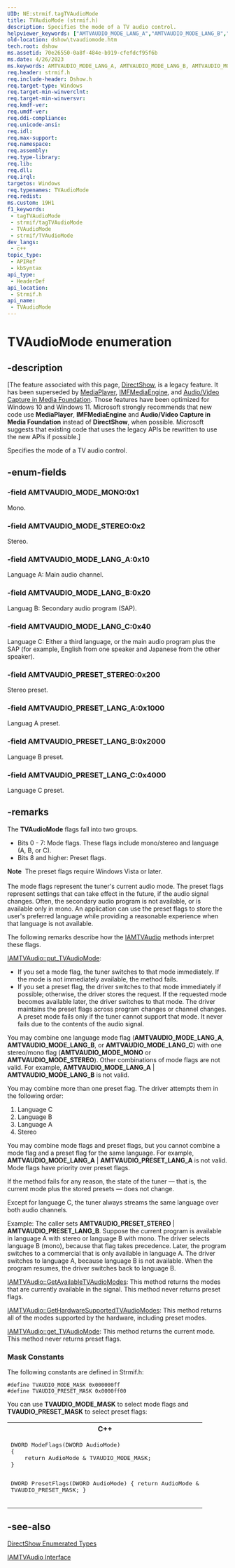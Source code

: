 ```yaml
---
UID: NE:strmif.tagTVAudioMode
title: TVAudioMode (strmif.h)
description: Specifies the mode of a TV audio control.
helpviewer_keywords: ["AMTVAUDIO_MODE_LANG_A","AMTVAUDIO_MODE_LANG_B","AMTVAUDIO_MODE_LANG_C","AMTVAUDIO_MODE_MONO","AMTVAUDIO_MODE_STEREO","AMTVAUDIO_PRESET_LANG_A","AMTVAUDIO_PRESET_LANG_B","AMTVAUDIO_PRESET_LANG_C","AMTVAUDIO_PRESET_STEREO","TVAudioMode","TVAudioMode enumeration [DirectShow]","TVAudioModeEnumeration","dshow.tvaudiomode","strmif/AMTVAUDIO_MODE_LANG_A","strmif/AMTVAUDIO_MODE_LANG_B","strmif/AMTVAUDIO_MODE_LANG_C","strmif/AMTVAUDIO_MODE_MONO","strmif/AMTVAUDIO_MODE_STEREO","strmif/AMTVAUDIO_PRESET_LANG_A","strmif/AMTVAUDIO_PRESET_LANG_B","strmif/AMTVAUDIO_PRESET_LANG_C","strmif/AMTVAUDIO_PRESET_STEREO","strmif/TVAudioMode"]
old-location: dshow\tvaudiomode.htm
tech.root: dshow
ms.assetid: 70e26550-0a8f-484e-b919-cfefdcf95f6b
ms.date: 4/26/2023
ms.keywords: AMTVAUDIO_MODE_LANG_A, AMTVAUDIO_MODE_LANG_B, AMTVAUDIO_MODE_LANG_C, AMTVAUDIO_MODE_MONO, AMTVAUDIO_MODE_STEREO, AMTVAUDIO_PRESET_LANG_A, AMTVAUDIO_PRESET_LANG_B, AMTVAUDIO_PRESET_LANG_C, AMTVAUDIO_PRESET_STEREO, TVAudioMode, TVAudioMode enumeration [DirectShow], TVAudioModeEnumeration, dshow.tvaudiomode, strmif/AMTVAUDIO_MODE_LANG_A, strmif/AMTVAUDIO_MODE_LANG_B, strmif/AMTVAUDIO_MODE_LANG_C, strmif/AMTVAUDIO_MODE_MONO, strmif/AMTVAUDIO_MODE_STEREO, strmif/AMTVAUDIO_PRESET_LANG_A, strmif/AMTVAUDIO_PRESET_LANG_B, strmif/AMTVAUDIO_PRESET_LANG_C, strmif/AMTVAUDIO_PRESET_STEREO, strmif/TVAudioMode
req.header: strmif.h
req.include-header: Dshow.h
req.target-type: Windows
req.target-min-winverclnt: 
req.target-min-winversvr: 
req.kmdf-ver: 
req.umdf-ver: 
req.ddi-compliance: 
req.unicode-ansi: 
req.idl: 
req.max-support: 
req.namespace: 
req.assembly: 
req.type-library: 
req.lib: 
req.dll: 
req.irql: 
targetos: Windows
req.typenames: TVAudioMode
req.redist: 
ms.custom: 19H1
f1_keywords:
 - tagTVAudioMode
 - strmif/tagTVAudioMode
 - TVAudioMode
 - strmif/TVAudioMode
dev_langs:
 - c++
topic_type:
 - APIRef
 - kbSyntax
api_type:
 - HeaderDef
api_location:
 - Strmif.h
api_name:
 - TVAudioMode
---
```


# TVAudioMode enumeration


## -description

\[The feature associated with this page, [DirectShow](/windows/win32/directshow/directshow), is a legacy feature. It has been superseded by [MediaPlayer](/uwp/api/Windows.Media.Playback.MediaPlayer), [IMFMediaEngine](/windows/win32/api/mfmediaengine/nn-mfmediaengine-imfmediaengine), and [Audio/Video Capture in Media Foundation](windows/win32/medfound/audio-video-capture-in-media-foundation). Those features have been optimized for Windows 10 and Windows 11. Microsoft strongly recommends that new code use **MediaPlayer**, **IMFMediaEngine** and **Audio/Video Capture in Media Foundation** instead of **DirectShow**, when possible. Microsoft suggests that existing code that uses the legacy APIs be rewritten to use the new APIs if possible.\]

Specifies the mode of a TV audio control.

## -enum-fields

### -field AMTVAUDIO_MODE_MONO:0x1

Mono.

### -field AMTVAUDIO_MODE_STEREO:0x2

Stereo.

### -field AMTVAUDIO_MODE_LANG_A:0x10

Language A: Main audio channel.

### -field AMTVAUDIO_MODE_LANG_B:0x20

Languag B: Secondary audio program (SAP).

### -field AMTVAUDIO_MODE_LANG_C:0x40

Language C: Either a third language, or the main audio program plus the SAP (for example, English from one speaker and Japanese from the other speaker).

### -field AMTVAUDIO_PRESET_STEREO:0x200

Stereo preset.

### -field AMTVAUDIO_PRESET_LANG_A:0x1000

Languag A preset.

### -field AMTVAUDIO_PRESET_LANG_B:0x2000

Language B preset.

### -field AMTVAUDIO_PRESET_LANG_C:0x4000

Language C preset.

## -remarks

The <b>TVAudioMode</b> flags fall into two groups.

<ul>
<li>Bits 0 - 7: Mode flags. These flags include mono/stereo and language (A, B, or C).</li>
<li>Bits 8 and higher: Preset flags. </li>
</ul>
<div class="alert"><b>Note</b>  The preset flags require Windows Vista or later.</div>
<div> </div>
The mode flags represent the tuner's current audio mode. The preset flags represent settings that can take effect in the future, if the audio signal changes. Often, the secondary audio program is not available, or is available only in mono. An application can use the preset flags to store the user's preferred language while providing a reasonable experience when that language is not available.

The following remarks describe how the <a href="/windows/desktop/api/strmif/nn-strmif-iamtvaudio">IAMTVAudio</a> methods interpret these flags.


<a href="/windows/desktop/api/strmif/nf-strmif-iamtvaudio-put_tvaudiomode">IAMTVAudio::put_TVAudioMode</a>:
        

<ul>
<li>If you set a mode flag, the tuner switches to that mode immediately. If the mode is not immediately available, the method fails.</li>
<li>If you set a preset flag, the driver switches to that mode immediately if possible; otherwise, the driver stores the request. If the requested mode becomes available later, the driver switches to that mode. The driver maintains the preset flags across program changes or channel changes. A preset mode fails only if the tuner cannot support that mode. It never fails due to the contents of the audio signal.</li>
</ul>
You may combine one language mode flag (<b>AMTVAUDIO_MODE_LANG_A</b>, <b>AMTVAUDIO_MODE_LANG_B</b>, or <b>AMTVAUDIO_MODE_LANG_C</b>) with one stereo/mono flag (<b>AMTVAUDIO_MODE_MONO</b> or <b>AMTVAUDIO_MODE_STEREO</b>). Other combinations of mode flags are not valid. For example, <b>AMTVAUDIO_MODE_LANG_A</b> | <b>AMTVAUDIO_MODE_LANG_B</b> is not valid.

You may combine more than one preset flag. The driver attempts them in the following order:

<ol>
<li>Language C</li>
<li>Language B</li>
<li>Language A</li>
<li>Stereo</li>
</ol>
You may combine mode flags and preset flags, but you cannot combine a mode flag and a preset flag for the same language. For example, <b>AMTVAUDIO_MODE_LANG_A</b> | <b>AMTVAUDIO_PRESET_LANG_A</b> is not valid. Mode flags have priority over preset flags.

If the method fails for any reason, the state of the tuner — that is, the current mode plus the stored presets — does not change.

Except for language C, the tuner always streams the same language over both audio channels.

Example: The caller sets <b>AMTVAUDIO_PRESET_STEREO</b> | <b>AMTVAUDIO_PRESET_LANG_B</b>. Suppose the current program is available in language A with stereo or language B with mono. The driver selects language B (mono), because that flag takes precedence. Later, the program switches to a commercial that is only available in language A. The driver switches to language A, because language B is not available. When the program resumes, the driver switches back to language B.


<a href="/windows/desktop/api/strmif/nf-strmif-iamtvaudio-getavailabletvaudiomodes">IAMTVAudio::GetAvailableTVAudioModes</a>: This method returns the modes that are currently available in the signal. This method never returns preset flags.


<a href="/windows/desktop/api/strmif/nf-strmif-iamtvaudio-gethardwaresupportedtvaudiomodes">IAMTVAudio::GetHardwareSupportedTVAudioModes</a>: This method returns all of the modes supported by the hardware, including preset modes.


<a href="/windows/desktop/api/strmif/nf-strmif-iamtvaudio-get_tvaudiomode">IAMTVAudio::get_TVAudioMode</a>: This method returns the current mode. This method never returns preset flags.

<h3><a id="Mask_Constants"></a><a id="mask_constants"></a><a id="MASK_CONSTANTS"></a>Mask Constants</h3>
The following constants are defined in Strmif.h:
          


``` syntax
#define TVAUDIO_MODE_MASK 0x000000ff
#define TVAUDIO_PRESET_MASK 0x0000ff00
```

You can use <b>TVAUDIO_MODE_MASK</b> to select mode flags and <b>TVAUDIO_PRESET_MASK</b> to select preset flags:
          

<div class="code"><span><table>
<tr>
<th>C++</th>
</tr>
<tr>
<td>
<pre>DWORD ModeFlags(DWORD AudioMode)
{
    return AudioMode &amp; TVAUDIO_MODE_MASK;
}   

DWORD PresetFlags(DWORD AudioMode)
{
    return AudioMode &amp; TVAUDIO_PRESET_MASK;
}</pre>
</td>
</tr>
</table></span></div>

## -see-also

<a href="/windows/desktop/DirectShow/directshow-enumerated-types">DirectShow Enumerated Types</a>



<a href="/windows/desktop/api/strmif/nn-strmif-iamtvaudio">IAMTVAudio Interface</a>

